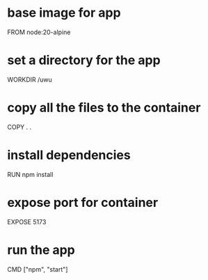 # base image for app
FROM node:20-alpine

# set a directory for the app
WORKDIR /uwu

# copy all the files to the container
COPY . .

# install dependencies
RUN npm install

# expose port for container
EXPOSE 5173

# run the app
CMD ["npm", "start"]